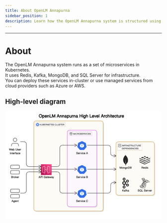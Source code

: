 ```yaml
---
title: About OpenLM Annapurna
sidebar_position: 1
description: Learn how the OpenLM Annapurna system is structured using microservices and Kubernetes, and see the high-level architecture diagram.
---
```

---

# About

The OpenLM Annapurna system runs as a set of microservices in Kubernetes.  
It uses Redis, Kafka, MongoDB, and SQL Server for infrastructure.  
You can deploy these services in-cluster or use managed services from cloud providers such as Azure or AWS.


## High-level diagram
![High-level diagram](/img/on_premise/understanding_openlm/high-level-architecture.png)
